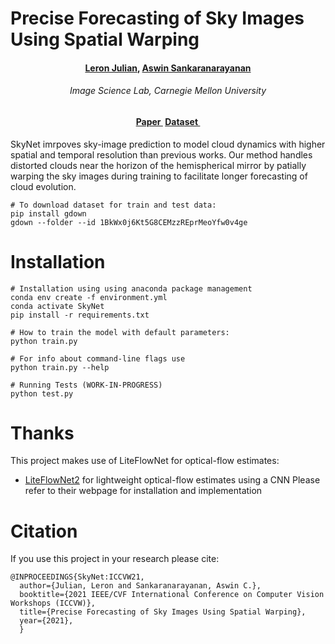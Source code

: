 # Precise Forecasting of Sky Images Using Spatial Warping

<h4 align="center"><b><a href="https://leronjulian.github.io/" target="_blank">Leron
Julian</a>, <a href="https://www.ece.cmu.edu/directory/bios/sankaranarayanan-aswin.html" target="_blank">Aswin
Sankaranarayanan</a></b></h4>

<h6 align="center"><i>Image Science Lab, Carnegie Mellon University</i></h6>

<h4 align="center">
<a href="http://imagesci.ece.cmu.edu/files/paper/2021/SkyNet_ICCVW21.pdf" target="_blank">Paper&nbsp</a>
<a href="https://drive.google.com/drive/folders/1BkWx0j6Kt5G8CEMzzREprMeoYfw0v4ge?usp=drive_link" target="_blank"><b>Dataset&nbsp</b></a>
</h4>


 SkyNet imrpoves sky-image prediction to model cloud dynamics with higher spatial and temporal resolution than previous works. Our method handles distorted clouds near the horizon of the hemispherical mirror by patially warping the sky images during training to facilitate longer forecasting of cloud evolution. 

```shell
# To download dataset for train and test data:
pip install gdown
gdown --folder --id 1BkWx0j6Kt5G8CEMzzREprMeoYfw0v4ge
 ```

# Installation

```shell
# Installation using using anaconda package management 
conda env create -f environment.yml
conda activate SkyNet
pip install -r requirements.txt
```

```shell
# How to train the model with default parameters:
python train.py
```

```shell
# For info about command-line flags use
python train.py --help
```

```shell
# Running Tests (WORK-IN-PROGRESS)
python test.py
```

# Thanks
This project makes use of LiteFlowNet for optical-flow estimates:
* [LiteFlowNet2](https://github.com/twhui/LiteFlowNet) for lightweight optical-flow estimates using a CNN
Please refer to their webpage for installation and implementation

# Citation
If you use this project in your research please cite:
```
@INPROCEEDINGS{SkyNet:ICCVW21,
  author={Julian, Leron and Sankaranarayanan, Aswin C.},
  booktitle={2021 IEEE/CVF International Conference on Computer Vision Workshops (ICCVW)}, 
  title={Precise Forecasting of Sky Images Using Spatial Warping}, 
  year={2021},
  }
```



